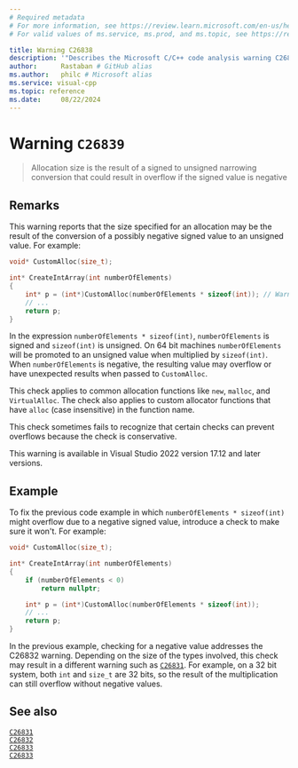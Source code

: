```yaml
---
# Required metadata
# For more information, see https://review.learn.microsoft.com/en-us/help/platform/learn-editor-add-metadata?branch=main
# For valid values of ms.service, ms.prod, and ms.topic, see https://review.learn.microsoft.com/en-us/help/platform/metadata-taxonomies?branch=main

title: Warning C26838
description: '"Describes the Microsoft C/C++ code analysis warning C26838, its causes, and how to address it."'
author:      Rastaban # GitHub alias
ms.author:   philc # Microsoft alias
ms.service: visual-cpp
ms.topic: reference
ms.date:     08/22/2024
---
```

# Warning `C26839`

> Allocation size is the result of a signed to unsigned narrowing conversion that could result in overflow if the signed value is negative

## Remarks

This warning reports that the size specified for an allocation may be the result of the conversion of a possibly negative signed value to an unsigned value. For example:

```cpp
void* CustomAlloc(size_t);

int* CreateIntArray(int numberOfElements)
{
    int* p = (int*)CustomAlloc(numberOfElements * sizeof(int)); // Warning: C26838
    // ...
    return p;
}
```

In the expression `numberOfElements * sizeof(int)`, `numberOfElements` is signed and `sizeof(int)` is unsigned. On 64 bit machines `numberOfElements` will be promoted to an unsigned value when multiplied
by `sizeof(int)`. When `numberOfElements` is negative, the resulting value may overflow or have unexpected results when passed to `CustomAlloc`.

This check applies to common allocation functions like `new`, `malloc`, and `VirtualAlloc`. The check also applies to custom allocator functions that have `alloc` (case insensitive) in the function name.

This check sometimes fails to recognize that certain checks can prevent overflows because the check is conservative.

This warning is available in Visual Studio 2022 version 17.12 and later versions.

## Example

To fix the previous code example in which `numberOfElements * sizeof(int)` might overflow due to a negative signed value, introduce a check to make sure it won't. For example:

```cpp
void* CustomAlloc(size_t);

int* CreateIntArray(int numberOfElements)
{
    if (numberOfElements < 0)
        return nullptr;

    int* p = (int*)CustomAlloc(numberOfElements * sizeof(int));
    // ...
    return p;
}
```

In the previous example, checking for a negative value addresses the C26832 warning. Depending on the size of the types involved, this check may result in a different warning such as [`C26831`](c26831.md).
For example, on a 32 bit system, both `int` and `size_t` are 32 bits, so the result of the multiplication can still overflow without negative values.

## See also

[`C26831`](c26831.md)\
[`C26832`](c26832.md)\
[`C26833`](c26833.md)\
[`C26833`](c26839.md)

